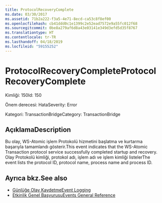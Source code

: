 ```yaml
---
title: ProtocolRecoveryComplete
ms.date: 03/30/2017
ms.assetid: 71b2a222-f3a5-4e71-8ecd-ca53c8f8ef00
ms.openlocfilehash: cb41ddd0c1e1399c2e52ead7572e9a55fc012f68
ms.sourcegitcommit: 0be8a279af6d8a43e03141e349d3efd5d35f8767
ms.translationtype: HT
ms.contentlocale: tr-TR
ms.lasthandoff: 04/18/2019
ms.locfileid: "59155252"
---
```

# <a name="protocolrecoverycomplete"></a><span data-ttu-id="588c9-102">ProtocolRecoveryComplete</span><span class="sxs-lookup"><span data-stu-id="588c9-102">ProtocolRecoveryComplete</span></span>
<span data-ttu-id="588c9-103">Kimliği: 150</span><span class="sxs-lookup"><span data-stu-id="588c9-103">Id: 150</span></span>  
  
 <span data-ttu-id="588c9-104">Önem derecesi: Hata</span><span class="sxs-lookup"><span data-stu-id="588c9-104">Severity: Error</span></span>  
  
 <span data-ttu-id="588c9-105">Kategori: TransactionBridge</span><span class="sxs-lookup"><span data-stu-id="588c9-105">Category: TransactionBridge</span></span>  
  
## <a name="description"></a><span data-ttu-id="588c9-106">Açıklama</span><span class="sxs-lookup"><span data-stu-id="588c9-106">Description</span></span>  
 <span data-ttu-id="588c9-107">Bu olay, WS-Atomic işlem Protokolü hizmetini başlatma ve kurtarma başarıyla tamamlandı gösterir.</span><span class="sxs-lookup"><span data-stu-id="588c9-107">This event indicates that the WS-Atomic Transaction protocol service successfully completed startup and recovery.</span></span> <span data-ttu-id="588c9-108">Olay Protokolü kimliği, protokol adı, işlem adı ve işlem kimliği listeler</span><span class="sxs-lookup"><span data-stu-id="588c9-108">The event lists the protocol ID, protocol name, process name and process ID.</span></span>  
  
## <a name="see-also"></a><span data-ttu-id="588c9-109">Ayrıca bkz.</span><span class="sxs-lookup"><span data-stu-id="588c9-109">See also</span></span>

- [<span data-ttu-id="588c9-110">Günlüğe Olay Kaydetme</span><span class="sxs-lookup"><span data-stu-id="588c9-110">Event Logging</span></span>](../../../../../docs/framework/wcf/diagnostics/event-logging/index.md)
- [<span data-ttu-id="588c9-111">Etkinlik Genel Başvurusu</span><span class="sxs-lookup"><span data-stu-id="588c9-111">Events General Reference</span></span>](../../../../../docs/framework/wcf/diagnostics/event-logging/events-general-reference.md)
